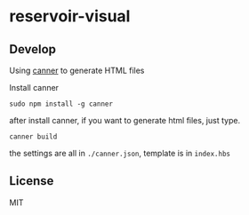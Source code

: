 # reservoir-visual

## Develop

Using [canner](https://github.com/Canner/canner) to generate HTML files 

Install canner

```
sudo npm install -g canner
```

after install canner, if you want to generate html files, just type.

```
canner build
```
the settings are all in `./canner.json`, template is in `index.hbs`

## License
MIT
